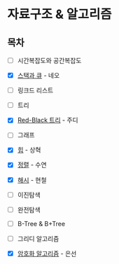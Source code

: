 # 자료구조 & 알고리즘

## 목차

* [ ] 시간복잡도와 공간복잡도

* [x] [스택과 큐](https://github.com/Fancy96/2023-CS-Study/blob/main/Algorithm/stack_and_queue.md) - 네오

* [ ] 링크드 리스트

* [ ] 트리

* [x] [Red-Black 트리](https://github.com/Fancy96/2023-CS-Study/blob/main/Algorithm/red_black_tree.md) - 주디

* [ ] 그래프

* [x] [힙](https://github.com/Fancy96/2023-CS-Study/blob/main/Algorithm/algorithm_heap.md) - 상혁

* [x] [정렬](https://github.com/Fancy96/2023-CS-Study/blob/main/Algorithm/algorithm_sort.md) - 수연

* [x] [해시](https://github.com/Fancy96/2023-CS-Study/blob/main/Algorithm/hash.md) - 현철

* [ ] 이진탐색

* [ ] 완전탐색

* [ ] B-Tree & B+Tree

* [ ] 그리디 알고리즘

* [x] [암호화 알고리즘](https://github.com/Fancy96/2023-CS-Study/blob/main/Algorithm/algorithm_cryptography.md) - 은선